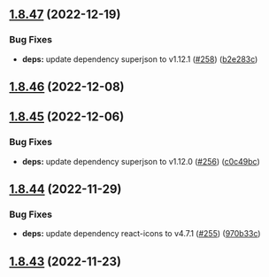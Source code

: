 ## [1.8.47](https://github.com/dds/bosabosa.org/compare/v1.8.46...v1.8.47) (2022-12-19)


### Bug Fixes

* **deps:** update dependency superjson to v1.12.1 ([#258](https://github.com/dds/bosabosa.org/issues/258)) ([b2e283c](https://github.com/dds/bosabosa.org/commit/b2e283c4c9d26565d7239c9d6fd99bcb24ed162f))



## [1.8.46](https://github.com/dds/bosabosa.org/compare/v1.8.45...v1.8.46) (2022-12-08)



## [1.8.45](https://github.com/dds/bosabosa.org/compare/v1.8.44...v1.8.45) (2022-12-06)


### Bug Fixes

* **deps:** update dependency superjson to v1.12.0 ([#256](https://github.com/dds/bosabosa.org/issues/256)) ([c0c49bc](https://github.com/dds/bosabosa.org/commit/c0c49bcf254de0def4c865aea62b43de2df05c60))



## [1.8.44](https://github.com/dds/bosabosa.org/compare/v1.8.43...v1.8.44) (2022-11-29)


### Bug Fixes

* **deps:** update dependency react-icons to v4.7.1 ([#255](https://github.com/dds/bosabosa.org/issues/255)) ([970b33c](https://github.com/dds/bosabosa.org/commit/970b33ce1d0ef8a15d2929c12e469c730a31bd9a))



## [1.8.43](https://github.com/dds/bosabosa.org/compare/v1.8.42...v1.8.43) (2022-11-23)




